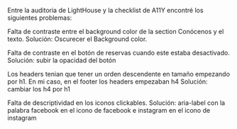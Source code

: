 Entre la auditoria de LightHouse y la checklist de A11Y encontré los siguientes problemas:

Falta de contraste entre el background color de la section Conócenos y el texto. Solución: Oscurecer el Background color.

Falta de contraste en el botón de reservas cuando este estaba desactivado. Solución: subir la opacidad del botón

Los headers tenian que tener un orden descendente en tamaño empezando por h1. En mi caso, en el footer los headers empezaban h4 Solución: cambiar los h4 por h1

Falta de descriptividad en los iconos clickables. Solución: aria-label con la palabra facebook en el icono de facebook e instagram en el icono de instagram




